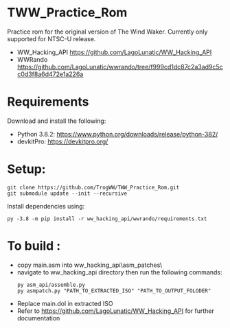 # TWW_Practice_Rom

Practice rom for the original version of The Wind Waker. Currently only supported for NTSC-U release.

- WW_Hacking_API https://github.com/LagoLunatic/WW_Hacking_API
- WWRando https://github.com/LagoLunatic/wwrando/tree/f999cd1dc87c2a3ad9c5cc0d3f8a6d472e1a226a 

# Requirements
Download and install the following:

- Python 3.8.2: https://www.python.org/downloads/release/python-382/
- devkitPro: https://devkitpro.org/

# Setup:
```
git clone https://github.com/TrogWW/TWW_Practice_Rom.git
git submodule update --init --recursive
```
Install dependencies using:
```
py -3.8 -m pip install -r ww_hacking_api/wwrando/requirements.txt
```
# To build :
- copy main.asm into ww_hacking_api\asm_patches\
- navigate to ww_hacking_api directory then run the following commands:
  ```
  py asm_api/assemble.py
  py asmpatch.py "PATH_TO_EXTRACTED_ISO" "PATH_TO_OUTPUT_FOLODER"
  ```
- Replace main.dol in extracted ISO
- Refer to https://github.com/LagoLunatic/WW_Hacking_API for further documentation
